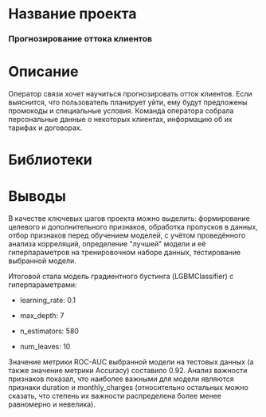 # Название проекта

### Прогнозирование оттока клиентов

# Описание

Оператор связи хочет научиться прогнозировать отток клиентов. Если выяснится, что пользователь планирует уйти, ему будут предложены промокоды и специальные условия. 
Команда оператора собрала персональные данные о некоторых клиентах, информацию об их тарифах и договорах.

# Библиотеки


# Выводы

В качестве ключевых шагов проекта можно выделить: формирование целевого и дополнительного признаков, обработка пропусков в данных, отбор признаков перед обучением моделей, 
с учётом проведённого анализа корреляций, определение "лучшей" модели и её гиперпараметров на тренировочном наборе данных, тестирование выбранной модели.

Итоговой стала модель градиентного бустинга (LGBMClassifier) c гиперпараметрами:

* learning_rate: 0.1

* max_depth: 7

* n_estimators: 580

* num_leaves: 10

Значение метрики ROC-AUC выбранной модели на тестовых данных (а также значение метрики Accuracy) составило 0.92. 
Анализ важности признаков показал, что наиболее важными для модели являются признаки duration и monthly_charges 
(относительно остальных можно сказать, что степень их важности распределена более менее равномерно и невелика).
